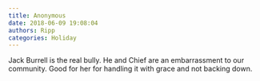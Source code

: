 ```yaml
---
title: Anonymous
date: 2018-06-09 19:08:04
authors: Ripp
categories: Holiday
---
```


 Jack Burrell is the real bully.  He and Chief are an embarrassment to our community. Good for her for handling it with grace and not backing down.